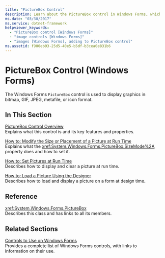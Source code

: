 ```yaml
---
title: "PictureBox Control"
description: Learn about the PictureBox control in Windows Forms, which is used to display graphics in bitmap, GIF, JPEG, metafile, or icon format.
ms.date: "03/30/2017"
ms.service: dotnet-framework
helpviewer_keywords: 
  - "PictureBox control [Windows Forms]"
  - "image controls [Windows Forms]"
  - "images [Windows Forms], adding to PictureBox control"
ms.assetid: f900eb93-25d5-40e5-b5df-b3cea0e831b6
---
```

# PictureBox Control (Windows Forms)

The Windows Forms `PictureBox` control is used to display graphics in bitmap, GIF, JPEG, metafile, or icon format.  
  
## In This Section  

[PictureBox Control Overview](picturebox-control-overview-windows-forms.md)  
Explains what this control is and its key features and properties.  
  
[How to: Modify the Size or Placement of a Picture at Run Time](how-to-modify-the-size-or-placement-of-a-picture-at-run-time-windows-forms.md)  
Explains what the <xref:System.Windows.Forms.PictureBox.SizeMode%2A> property does and how to set it.  
  
[How to: Set Pictures at Run Time](how-to-set-pictures-at-run-time-windows-forms.md)  
Describes how to display and clear a picture at run time.  
  
[How to: Load a Picture Using the Designer](how-to-load-a-picture-using-the-designer-windows-forms.md)  
Describes how to load and display a picture on a form at design time.  
  
## Reference  

<xref:System.Windows.Forms.PictureBox>  
Describes this class and has links to all its members.  
  
## Related Sections  

[Controls to Use on Windows Forms](controls-to-use-on-windows-forms.md)  
Provides a complete list of Windows Forms controls, with links to information on their use.
